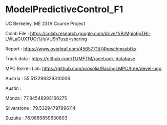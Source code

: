 # ModelPredictiveControl_F1
UC Berkeley, ME 231A Course Project


Colab File : https://colab.research.google.com/drive/1rBrMgio6pTHl-LWLaGUXTUOt1JIuVU9h?usp=sharing

Report : https://www.overleaf.com/4565771574hpschmsxbfkx

Track data : https://github.com/TUMFTM/racetrack-database


MPC Borreli Lab: https://github.com/urosolia/RacingLMPC/tree/devel-ugo


Austria : 55.512298329310006

Austin : 

Monza : 77.84548993166275

Silverstone : 79.53294797996114

Suzuka : 76.9869859630803
